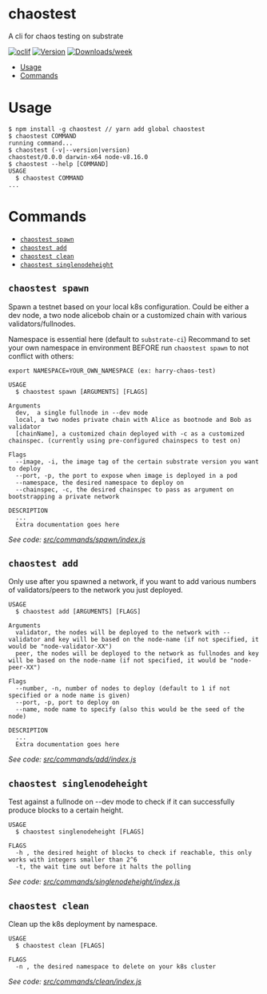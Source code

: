 chaostest
=========

A cli for chaos testing on substrate

[![oclif](https://img.shields.io/badge/cli-oclif-brightgreen.svg)](https://oclif.io)
[![Version](https://img.shields.io/npm/v/chaostest.svg)](https://npmjs.org/package/chaostest)
[![Downloads/week](https://img.shields.io/npm/dw/chaostest.svg)](https://npmjs.org/package/chaostest)

<!-- toc -->
* [Usage](#usage)
* [Commands](#commands)
<!-- tocstop -->
# Usage
<!-- usage -->
```sh-session
$ npm install -g chaostest // yarn add global chaostest
$ chaostest COMMAND
running command...
$ chaostest (-v|--version|version)
chaostest/0.0.0 darwin-x64 node-v8.16.0
$ chaostest --help [COMMAND]
USAGE
  $ chaostest COMMAND
...
```
<!-- usagestop -->
# Commands
<!-- commands -->
* [`chaostest spawn`](#chaostest-spawn)
* [`chaostest add`](#chaostest-add)
* [`chaostest clean`](#chaostest-clean)
* [`chaostest singlenodeheight`](#chaostest-singlenodeheight)


## `chaostest spawn`

Spawn a testnet based on your local k8s configuration. Could be either a dev node, a two node alicebob chain or a customized chain with various validators/fullnodes.

Namespace is essential here (default to ```substrate-ci```)
Recommand to set your own namespace in environment BEFORE run ```chaostest spawn``` to not conflict with others:
```
export NAMESPACE=YOUR_OWN_NAMESPACE (ex: harry-chaos-test)
```

```
USAGE
  $ chaostest spawn [ARGUMENTS] [FLAGS]

Arguments
  dev,  a single fullnode in --dev mode
  local, a two nodes private chain with Alice as bootnode and Bob as validator
  [chainName], a customized chain deployed with -c as a customized chainspec. (currently using pre-configured chainspecs to test on)

Flags
  --image, -i, the image tag of the certain substrate version you want to deploy
  --port, -p, the port to expose when image is deployed in a pod
  --namespace, the desired namespace to deploy on
  --chainspec, -c, the desired chainspec to pass as argument on bootstrapping a private network
  
DESCRIPTION
  ...
  Extra documentation goes here
```

_See code: [src/commands/spawn/index.js](https://github.com/paritytech/substrate/blob/harry/chaostest-init/.maintain/chaostest/src/commands/spawn/index.js)_

## `chaostest add`

Only use after you spawned a network, if you want to add various numbers of validators/peers to the network you just deployed.

```
USAGE
  $ chaostest add [ARGUMENTS] [FLAGS]

Arguments
  validator, the nodes will be deployed to the network with --validator and key will be based on the node-name (if not specified, it would be "node-validator-XX")
  peer, the nodes will be deployed to the network as fullnodes and key will be based on the node-name (if not specified, it would be "node-peer-XX")

Flags
  --number, -n, number of nodes to deploy (default to 1 if not specified or a node name is given)
  --port, -p, port to deploy on
  --name, node name to specify (also this would be the seed of the node)
  
DESCRIPTION
  ...
  Extra documentation goes here
```

_See code: [src/commands/add/index.js](https://github.com/paritytech/substrate/blob/harry/chaostest-init/.maintain/chaostest/src/commands/add/index.js)_


## `chaostest singlenodeheight`

Test against a fullnode on --dev mode to check if it can successfully produce blocks to a certain height.

```
USAGE
  $ chaostest singlenodeheight [FLAGS]

FLAGS
  -h , the desired height of blocks to check if reachable, this only works with integers smaller than 2^6 
  -t, the wait time out before it halts the polling
```

_See code: [src/commands/singlenodeheight/index.js](https://github.com/paritytech/substrate/blob/harry/chaostest-init/.maintain/chaostest/src/commands/singlenodeheight/index.js)_

## `chaostest clean`

Clean up the k8s deployment by namespace.

```
USAGE
  $ chaostest clean [FLAGS]

FLAGS
  -n , the desired namespace to delete on your k8s cluster
```

_See code: [src/commands/clean/index.js](https://github.com/paritytech/substrate/blob/harry/chaostest-init/.maintain/chaostest/src/commands/clean/index.js)_
<!-- commandsstop -->
